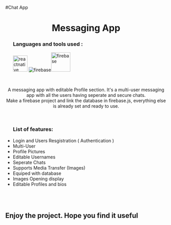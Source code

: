 #Chat App

<h1 align=center >Messaging App</h1>

<ul><h3>Languages and tools used :</h3>
     <img src="https://seeklogo.com/images/R/react-native-logo-221C671C70-seeklogo.com.png" alt="reactnative" width="45" height="50"/>  <img src="https://www.vectorlogo.zone/logos/firebase/firebase-ar21.svg" alt="firebase"/><img src="https://user-images.githubusercontent.com/74475436/153694061-f713669a-b755-4874-b607-c7410ab81b69.png" alt="firebase"  width="60" />
  
</ul>
<br/>
<p align=center>A messaging app with editable Profile section. It's a multi-user messaging app with all the users having seperate and secure chats.<br/>
Make a firebase project and link the database in firebase.js, everything else is already set and ready to use.  
</p>
<br/>
<ul><h3>List of features:</h3>
  <li>Login and Users Resgistration ( Authentication )</li>
  <li>Multi-User</li>
  <li>Profile Pictures</li>
  <li>Editable Usernames</li>
  <li>Seperate Chats</li>
  <li>Supports Media Transfer (Images)</li>
  <li>Equiped with database</li>
  <li>Images Opening display</li>
  <li>Editable Profiles and bios</li>
  
</ul>
<br/>
<br/>

<h2>Enjoy the project. Hope you find it useful</h2>

